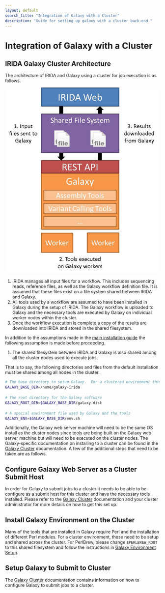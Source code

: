 ```yaml
---
layout: default
search_title: "Integration of Galaxy with a Cluster"
description: "Guide for setting up galaxy with a cluster back-end."
---
```


Integration of Galaxy with a Cluster
====================================

IRIDA Galaxy Cluster Architecture
---------------------------------

The architecture of IRIDA and Galaxy using a cluster for job execution is as follows.

![irida-galaxy-cluster.jpg][]

1. IRIDA manages all input files for a workflow.  This includes sequencing reads, reference files, as well as the Galaxy workflow definition file.  It is assumed that these files exist on a file system shared between IRIDA and Galaxy.
2. All tools used by a workflow are assumed to have been installed in Galaxy during the setup of IRIDA.  The Galaxy workflow is uploaded to Galaxy and the necessary tools are executed by Galaxy on individual worker nodes within the cluster.
3. Once the workflow execution is complete a copy of the results are downloaded into IRIDA and stored in the shared filesystem.

In addition to the assumptions made in the [main installation guide][] the following assumption is made before proceeding.

1. The shared filesystem between IRIDA and Galaxy is also shared among all the cluster nodes used to execute jobs.

That is to say, the following directories and files from the default installation must be shared among all nodes in the cluster.

```bash
# The base directory to setup Galaxy.  For a clustered environment this must be shared across all nodes of the cluster.
GALAXY_BASE_DIR=/home/galaxy-irida

# The root directory for the Galaxy software
GALAXY_ROOT_DIR=$GALAXY_BASE_DIR/galaxy-dist

# A special environment file used by Galaxy and the tools
GALAXY_ENV=$GALAXY_BASE_DIR/env.sh
```

Additionally, the Galaxy web server machine will need to be the same OS install as the cluster nodes since tools are being built on the Galaxy web server machine but will need to be executed on the cluster nodes.  The Galaxy-specific documentation on installing to a cluster can be found in the [Galaxy Cluster][] documentation.  A few of the additional steps that need to be taken are as follows.

Configure Galaxy Web Server as a Cluster Submit Host
--------------------------------------------------

In order for Galaxy to submit jobs to a cluster it needs to be able to be configure as a submit host for this cluster and have the necessary tools installed.  Please refer to the [Galaxy Cluster][] documentation and your cluster administrator for more details on how to get this set up.

Install Galaxy Environment on the Cluster
-----------------------------------------

Many of the tools that are installed in Galaxy require Perl and the installation of different Perl modules.  For a cluster environment, these need to be setup and shared across the cluster.  For PerlBrew, please change `$PERLBREW_ROOT` to this shared filesystem and follow the instructions in [Galaxy Environment Setup][].

Setup Galaxy to Submit to Cluster
---------------------------------

The [Galaxy Cluster][] documentation contains information on how to configure Galaxy to submit jobs to a cluster.

[main installation guide]: README.md
[Galaxy Cluster]: https://wiki.galaxyproject.org/Admin/Config/Performance/Cluster
[Galaxy Environment Setup]: ../environment
[PerlBrew]: http://perlbrew.pl/
[irida-galaxy-cluster.jpg]: images/irida-galaxy-cluster.jpg
